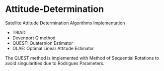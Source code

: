 # Attitude-Determination
Satellite Attitude Determination Algorithms Implementation
- TRIAD
- Devenport Q method
- QUEST: Quaternion Estimator
- OLAE: Optimal Linear Attitude Estimator

The QUEST method is implemented with Method of Sequential Rotations to avoid singularities due to Rodrigues Parameters.
